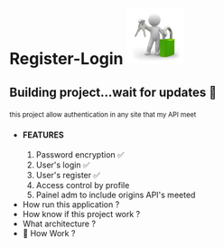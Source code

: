 <h1>Register-Login <img src="./src/main/resources/IMAGENS/login.png" width="100"></h1> 
<h2>Building project...wait for updates &#128556; </h2>
<small>this project allow authentication in any site that my API meet</small>
<ul>
    <li>
        <h4>FEATURES</h4>
        <ol>
            <li>Password encryption &#9989;</li>
            <li> User's login &#9989;</li>
            <li>User's register  &#9989; </li>
            <li>Access control by profile</li>
            <li>Painel adm to include origins API's meeted
        </ol>
    </li>
    <li>How run this application ?</li>
    <li>How know if this project work ?</li>
    <li>What architecture ?</li>
    <li>&#129302; How Work ?</li>
    
<ul>